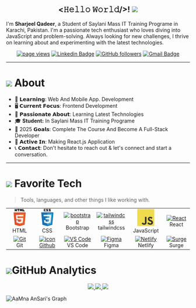 <h2 align="center"> &lt;𝙷𝚎𝚕𝚕𝚘 𝚆𝚘𝚛𝚕𝚍/&gt;! <img src="https://github.com/TheDudeThatCode/TheDudeThatCode/blob/master/Assets/Earth.gif" width="30px"> </h2>


I'm **Sharjeel Qadeer**, a Student of Saylani Mass IT Training Programe in Karachi, Pakistan. I'm a passionate tech enthusiast who loves diving into JavaScript and problem-solving. Always looking for new challenges, I thrive on learning about and experimenting with the latest technologies.

<div align="center">

[![page views](https://komarev.com/ghpvc/?username=sharjeelqadeer5999&color=ff3377)](https://github.com/sharjeelqadeer5999/)
[![Linkedin Badge](https://img.shields.io/badge/-LinkedIn-blue?style=flat-square&logo=Linkedin&logoColor=white&link=https://linkedin.com/in/sharjeel-qadeer-902514265/)](https://linkedin.com/in/sharjeel-qadeer-902514265/)
[![GitHub followers](https://img.shields.io/github/followers/sharjeelqadeer5999?label=Follow&style=social)](https://github.com/sharjeelqadeer5999/)
[![Gmail Badge](https://img.shields.io/badge/-Gmail-c14438?style=flat-square&logo=Gmail&logoColor=white&link=mailto:sharjeelqadeer5999@gmail.com)](mailto:sharjeelqadeer5999@gmail.com)


</div>

---
     
 <h1 align="left"> <img src="https://media.giphy.com/media/ObNTw8Uzwy6KQ/giphy.gif" width="34px"> About </h1> 
  
- 📘  𝗟𝗲𝗮𝗿𝗻𝗶𝗻𝗴: Web And Mobile App. Development
- 🖥️ 𝗖𝘂𝗿𝗿𝗲𝗻𝘁 𝗙𝗼𝗰𝘂𝘀: Frontend Development
- 🧠 𝗣𝗮𝘀𝘀𝗶𝗼𝗻𝗮𝘁𝗲 𝗔𝗯𝗼𝘂𝘁: Learning Latest Technologies
- 🎓 **Student:** In Saylani Mass IT Training Programe
- 🥅 2025 𝗚𝗼𝗮𝗹𝘀: Complete The Course And Become A Full-Stack Developer
- 🚀 𝗔𝗰𝘁𝗶𝘃𝗲 𝗜𝗻: Making React.js Application
- 📞 𝗖𝗼𝗻𝘁𝗮𝗰𝘁: Don't hesitate to reach out & let's connect and start a conversation.

--- 
<h1 align="left"> <img src="https://user-images.githubusercontent.com/74038190/212284087-bbe7e430-757e-4901-90bf-4cd2ce3e1852.gif" width="35px"> Favorite Tech</h1>

> Tools, languages, and other things I like working with.

<table>
  <tr>
    <td align="center" width="96">
      <a href="#"> <img src="https://raw.githubusercontent.com/devicons/devicon/master/icons/html5/html5-original-wordmark.svg" alt="html5" width="48" height="48" />
      </a>
      <br>HTML
    </td>
    <td align="center" width="96">
      <a href="#"> <img src="https://raw.githubusercontent.com/devicons/devicon/master/icons/css3/css3-original-wordmark.svg" alt="css3" width="48" height="48" />
      </a>
      <br>CSS
    </td>
    <td align="center" width="96">
      <a href="#"><img src="https://user-images.githubusercontent.com/25181517/183898054-b3d693d4-dafb-4808-a509-bab54cf5de34.png" alt="bootstrap"  width="48" height="48"  />
      </a>
      <br>Bootstrap
    </td>
    <td align="center" width="96">
      <a href="#"><img src="https://www.vectorlogo.zone/logos/tailwindcss/tailwindcss-ar21.svg" alt="tailwindcss"  width="52" height="52"  />
      </a>
      <br>tailwindcss
    </td>
    <td align="center" width="96">
      <a href="#"><img src="https://raw.githubusercontent.com/devicons/devicon/master/icons/javascript/javascript-original.svg"  alt="JavaScript"  width="48" height="48" />
      </a>
      <br>JavaScript
    </td>
    <td align="center" width="96">
      <a href="#"><img src="https://www.vectorlogo.zone/logos/reactjs/reactjs-icon.svg"  alt="React"  width="48" height="48" />
      </a>
      <br>React
    </td>
  </tr>
  <tr>
    <td align="center" width="96">
      <a href="#"><img src="https://www.vectorlogo.zone/logos/git-scm/git-scm-icon.svg" alt="Git" width="48" height="48" />
      </a>
      <br>Git
    </td>
     <td align="center" width="96">
        <a href="#"><img src="https://techstack-generator.vercel.app/github-icon.svg" alt="icon" width="60" height="50" />
      <br>Github
    </td>
    <td align="center" width="96">
      <a href="#"><img src="https://www.vectorlogo.zone/logos/visualstudio_code/visualstudio_code-icon.svg" alt="VS Code" width="48"           height="48" />
      </a>
      <br>VS Code
    </td>
     <td align="center" width="96">
      <a href="#"><img src="https://www.vectorlogo.zone/logos/figma/figma-icon.svg" alt="Figma" width="48" height="48" />
      </a>
      <br>Figma
    </td>
    <td align="center" width="96">
      <a href="#"><img src="https://www.vectorlogo.zone/logos/netlify/netlify-icon.svg" alt="Netlify" width="48" height="48" />
      </a>
      <br>Netlify
    </td>
    <td align="center" width="96">
      <a href="#"><img src="https://www.vectorlogo.zone/logos/surgesh/surgesh-icon.svg" alt="Surge" width="48" height="48" />
      </a>
      <br>Surge
    </td>
  </tr>
</table>


<h1><img src="https://media3.giphy.com/media/ZjtF698DrjHGcntUCB/giphy.gif" width="50px">GitHub Analytics </h1>


<p align="center">
    <a href="https://github.com/sharjeelqadeer5999">
          <img height="180em"  src="https://github-readme-stats-git-masterrstaa-rickstaa.vercel.app/api?username=sharjeelqadeer5999&show_icons=true&theme=radical&include_all_commits=true&count_private=true&"/> 
          <img height="180em"  src="https://github-readme-stats-eight-theta.vercel.app/api/top-langs/?username=sharjeelqadeer5999&layout=compact&langs_count=8&theme=radical&"/>
     </a> 
<!--      <img width="82%" src="https://github-readme-streak-stats.herokuapp.com/?user=sharjeelqadeer5999&show_icons=true&locale=en&layout=demo&theme=dracula&hide_border=true"/> -->
     <img width="83%" src="https://github-readme-streak-stats.herokuapp.com/?user=sharjeelqadeer5999&show_icons=true&locale=en&layout=demo&theme=radical&"/>
</p>
</p>

![AaMna AnSari's Graph](https://github-readme-activity-graph.vercel.app/graph?username=sharjeelqadeer5999&custom_title=Al%20sharjeelqadeer5999's%20GitHub%20Activity%20Graph&bg_color=0D1117&color=ff2079&line=ff2079&point=fff400&area_color=FFFFFF&title_color=FFFFFF&area=true)

 
